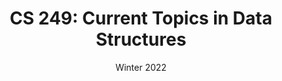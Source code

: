 ---
title: "CS 249: Current Topics in Data Structures"
collection: teaching
type: "Graduate"
venue: "UCLA"
date: Winter 2022
---